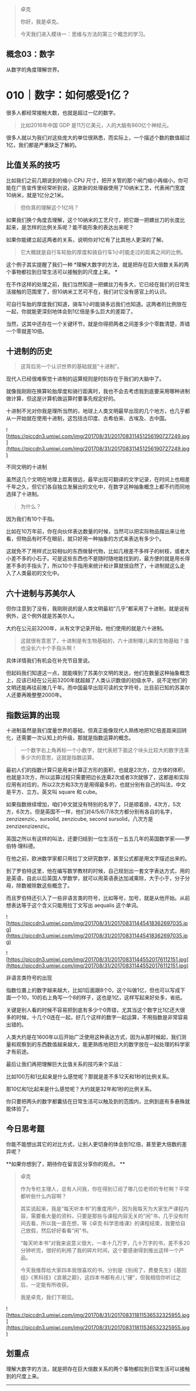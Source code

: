 > 卓克
> 
> 你好，我是卓克。
> 
> 今天我们进入模块一：思维与方法的第三个概念的学习。

## 概念03：数字

从数字的角度理解世界。

# 010｜数字：如何感受1亿？

很多人都经常接触大数，也就是超过一亿的数字。

> 比如2016年中国 GDP 是11万亿美元，人的大脑有860亿个神经元。

很多人就以为我们对这些庞大的单位很熟悉，而实际上，一个描述个数的数值超过1亿，我们都是严重缺乏了解的。

## 比值关系的技巧

比如我们之前几期说到的缩小 CPU 尺寸，把开关管的那个闸门缩小再缩小，你可能在广告宣传里经常听到说，这款新的处理器使用了10纳米工艺，代表闸门宽度10纳米，就是1亿分之1米。

> 但你真的理解这个1亿吗？

如果我们换个角度去理解，这个10纳米的工艺尺寸，把它跟一把螺丝刀的长度比起来，是怎样的比例关系呢？能不能形象的表达出来呢？

如果你能建立起这两者的关系，说明你对1亿有了比其他人更深的了解。

> 它大概就是自行车轮胎的厚度和骑自行车1小时能走过的距离之间的比例。

这个例子其实提醒了我们一种 *理解大数字的方法，就是把存在巨大倍数关系的两个事物都拉到日常生活可以接触到的尺度上来。 *

在不作这样的处理之前，我们当然知道一把螺丝刀有多大，它已经在我们的日常生活接触的范围里了，但10纳米工艺可不在，我们对它没有感官上的认识。

可自行车胎的厚度我们知道，骑车1小时能骑多远我们也知道。这两者的比例放在一起，你就能更深刻地体会到1亿倍是多么巨大的差距了。

当然，这其中还存在一个关键环节，就是你得把两者之间差多少个零数清楚，弄错一个零就差10倍。

## 十进制的历史

> 这背后另一个认识世界的基础就是“十进制”。

现代人已经很难察觉十进制的运算规则是时刻存在于我们的大脑中了。

就像我刚刚在换算轮胎厚度和骑行距离时，我也不会去考虑我到底要采用哪种进制做计算，但这是计算机做运算时要事先规定好的。

十进制不光对你我是理所当然的，地球上人类文明最早出现的几个地方，也几乎都从一开始就在使用十进制，这包括古印度、古希伯来、古埃及、古中国。

![https://piccdn3.umiwi.com/img/201708/31/201708311451256190727249.jpg](https://piccdn3.umiwi.com/img/201708/31/201708311451256190727249.jpg)

不同文明的十进制

虽然这几个文明在地理上距离很远，最早出现可翻译的文字记录，在时间上也相差千年之久，但它们各自独立发展出的文化中，在数字这种抽象概念上都不约而同地选择了十进制。

> 为什么？

因为我们有10个手指。

比如在10万年前，你在向伙伴表达数量的时候，当然可以把实际物品摆出来让他看，但物品有时不在眼前，就只好用一种抽象的方式来表达有多少个。

这就免不了用样式比较相似的东西做替代物，比如几根差不多样子的树枝，或者大小差不多的小石子。可是这些东西也不是随时随地能找到的，最方便的就是用长得差不多的手指头了，所以10个手指用来统计和计算就很自然了，十进制就这么走入了人类最初的文化中。

## 六十进制与苏美尔人

但你注意到了没有，我刚刚说的是人类文明最初“几乎”都采用了十进制，就是说有例外，这个例外就是苏美尔人。

大约在公元前3200年，从有文字记录开始，他们使用的就是六十进制。

> 这就很有意思了，十进制是有生物基础的，六十进制哪儿来的生物基础？谁也没长六十个手指头啊！

具体详情我们有机会在补充节目里说。

但起码我们知道这一点，就能嗅到了苏美尔文明的发达，他们在数量这种抽象概念上，应该已经在公元前3200年就超越了人类认识数值的初级水平，说不定他们的文明还能再往前推几千年。而中国最早出现可读的文字符号，比目前已知的苏美尔人还要再晚整整2000年。

## 指数运算的出现

十进制虽然是我们度量世界的基础，但真正能像现代人熟练地把1亿倍差距来回转化，还需要一次认知上的升级，那就是指数运算的概念。

> 一个数字右上角再标一个小数字，就代表把下面这个块头比较大的数字连乘多少次的意思，这就是指数运算。

最初人们的指数计算只是用来计算正方形的面积，也就是2次方，立方体的体积，也就是3次方，所以运算过程只需要把边长连乘2次或者3次就够了，这都是和实际应用有对应的，所以2次方和3次方是用得最多的，也就分别有自己的叫法，中文是平方、立方。英文叫 square 和 cube。

如果指数继续增加，咱们中文就没有特别的名字了，只是顺着排，4次方，5次方，6次方。但是英国不一样，他们对4/5/6/7/8次方都分别有各自的名字，zenzizenzic，sursolid, zenzicube, second sursolid，八次方是 zenzizenzizenzic。

英国之所以有这样的叫法，还要归结到一位生活在一五五几年的英国数学家——罗伯特·理科德。

在他之前，欧洲数学家都只用拉丁文研究数学，甚至公式都是用文字描述出来的。

到了罗伯特这里，他在编写数学教材的时候，自己规划出一套文字表达方式，用的是英语，自此以后英国人学数学，就可以用英语表达加减乘除，大于小于，分子分母，除数被除数这些概念了。

而且罗伯特还引入了一些非语言类的符号，比如等号，加号，就是从他开始。从前想表达等于这个含义只能用拉丁文写出 aequalis 这个单词。

![https://piccdn3.umiwi.com/img/201708/31/201708311445418362697035.jpg](https://piccdn3.umiwi.com/img/201708/31/201708311445418362697035.jpg)

![https://piccdn3.umiwi.com/img/201708/31/201708311445520176112151.jpg](https://piccdn3.umiwi.com/img/201708/31/201708311445520176112151.jpg)

非语言类符号的出现

指数位置上的数字越来越大，比如1后面跟8个0，这个叫做1亿，但也可以写成下面一个10，10的右上角写一个8的样子，这也是1亿，这样写起来好处多，省纸。

关键是别人看的时候不容易把到底有多少个0弄错，尤其当这个数字比1亿还大很多的时候，十几个0连在一起，好几个这样的数字一起运算，不用指数是非常容易出错的。

人类大约是在1600年以后开始广泛使用这种表达方式，因为从那时候起，我们测量和观察到的东西数值越来越大，能更熟练地把巨大的数字放在一起处理的科学家才有前途。

最后让我们再把理解巨大比值关系的技巧来个实战：

比如100万和1比起来是什么感觉呢？那就是差不多12天和1秒的比例关系。

那10亿和1比起来是什么感觉呢？大约就是32年和1秒的比例关系。

你只要把两头的数字都囊括在日常生活可以触及到的范围内，比例到底有多悬殊就能体验了。

## 今日思考题

你能不能想出其它的对比方式，让别人更切身的体会到1亿倍，甚至更大倍数的差异呢？

 **如果你想到了，期待你在留言区分享你的观点。 **

> 卓克
> 
> 作为专栏主理人，总有人问我，你在得到订阅了哪几位老师的专栏啊？平常都听些什么内容啊？
> 
> 其实说起来，我是“每天听本书”的重度用户，因为我每天为大家生产课程内容，需要看大量的资料，只要是那些与课程内容无关的“闲”书，几乎没有时间去看，所以我一直在想，等《卓克·科学思维课》的课程结束，我要给自己放假，然后好好看看“闲”书。
> 
> “每天听本书”对我来说意义很大，一本十几万字，几十万字的书，差不多20分钟听完，很好的利用了我的碎片时间，这个要感谢得到推出这样一个产品。
> 
> 今天我推荐给大家四本我很喜欢的书，分别是《别闹了，费曼先生》《基因组》《黑科技》《浪潮之巅》，这四本书都有点儿“硬”，但我相信你听过之后，一定能有所收获。
> 
> 我是卓克，我们下期见。

![https://piccdn3.umiwi.com/img/201708/31/201708311811536532325955.jpg](https://piccdn3.umiwi.com/img/201708/31/201708311811536532325955.jpg)

## 划重点

理解大数字的方法，就是把存在巨大倍数关系的两个事物都拉到日常生活可以接触到的尺度上来。

---
